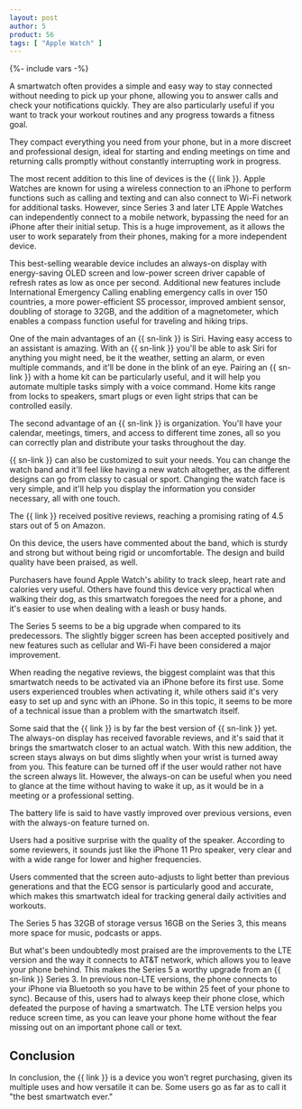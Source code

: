 ```yaml
---
layout: post
author: 5
product: 56
tags: [ "Apple Watch" ]
---
```


{%- include vars -%}

A smartwatch often provides a simple and easy way to stay connected without needing to pick up your phone, allowing you to answer calls and check your notifications quickly. They are also particularly useful if you want to track your workout routines and any progress towards a fitness goal.

They compact everything you need from your phone, but in a more discreet and professional design, ideal for starting and ending meetings on time and returning calls promptly without constantly interrupting work in progress.

The most recent addition to this line of devices is the {{ link }}. Apple Watches are known for using a wireless connection to an iPhone to perform functions such as calling and texting and can also connect to Wi-Fi network for additional tasks. However, since Series 3 and later LTE Apple Watches can independently connect to a mobile network, bypassing the need for an iPhone after their initial setup. This is a huge improvement, as it allows the user to work separately from their phones, making for a more independent device. 


This best-selling wearable device includes an always-on display with energy-saving OLED screen and low-power screen driver capable of refresh rates as low as once per second. Additional new features include International Emergency Calling enabling emergency calls in over 150 countries, a more power-efficient S5 processor, improved ambient sensor, doubling of storage to 32GB, and the addition of a magnetometer, which enables a compass function useful for traveling and hiking trips. 

One of the main advantages of an {{ sn-link }} is Siri. Having easy access to an assistant is amazing. With an {{ sn-link }} you'll be able to ask Siri for anything you might need, be it the weather, setting an alarm, or even multiple commands, and it'll be done in the blink of an eye. Pairing an {{ sn-link }} with a home kit can be particularly useful, and it will help you automate multiple tasks simply with a voice command. Home kits range from locks to speakers, smart plugs or even light strips that can be controlled easily. 

The second advantage of an {{ sn-link }} is organization. You'll have your calendar, meetings, timers, and access to different time zones, all so you can correctly plan and distribute your tasks throughout the day.

{{ sn-link }} can also be customized to suit your needs. You can change the watch band and it'll feel like having a new watch altogether, as the different designs can go from classy to casual or sport. Changing the watch face is very simple, and it'll help you display the information you consider necessary, all with one touch.

The {{ link }} received positive reviews, reaching a promising rating of 4.5 stars out of 5 on Amazon.

On this device, the users have commented about the band, which is sturdy and strong but without being rigid or uncomfortable. The design and build quality have been praised, as well. 

Purchasers have found Apple Watch's ability to track sleep, heart rate and calories very useful. Others have found this device very practical when walking their dog, as this smartwatch foregoes the need for a phone, and it's easier to use when dealing with a leash or busy hands.

The Series 5 seems to be a big upgrade when compared to its predecessors. The slightly bigger screen has been accepted positively and new features such as cellular and Wi-Fi have been considered a major improvement. 

When reading the negative reviews, the biggest complaint was that this smartwatch needs to be activated via an iPhone before its first use. Some users experienced troubles when activating it, while others said it's very easy to set up and sync with an iPhone. So in this topic, it seems to be more of a technical issue than a problem with the smartwatch itself.

Some said that the {{ link }} is by far the best version of {{ sn-link }} yet. The always-on display has received favorable reviews, and it's said that it brings the smartwatch closer to an actual watch. With this new addition, the screen stays always on but dims slightly when your wrist is turned away from you. 
This feature can be turned off if the user would rather not have the screen always lit. However, the always-on can be useful when you need to glance at the time without having to wake it up, as it would be in a meeting or a professional setting.

The battery life is said to have vastly improved over previous versions, even with the always-on feature turned on. 

Users had a positive surprise with the quality of the speaker. According to some reviewers, it sounds just like the iPhone 11 Pro speaker, very clear and with a wide range for lower and higher frequencies.

Users commented that the screen auto-adjusts to light better than previous generations and that the ECG sensor is particularly good and accurate, which makes this smartwatch ideal for tracking general daily activities and workouts.

The Series 5 has 32GB of storage versus 16GB on the Series 3, this means more space for music, podcasts or apps.

But what's been undoubtedly most praised are the improvements to the LTE version and the way it connects to AT&T network, which allows you to leave your phone behind. This makes the Series 5 a worthy upgrade from an {{ sn-link }} Series 3. In previous non-LTE versions, the phone connects to your iPhone via Bluetooth so you have to be within 25 feet of your phone to sync). Because of this, users had to always keep their phone close, which defeated the purpose of having a smartwatch. The LTE version helps you reduce screen time, as you can leave your phone home without the fear missing out on an important phone call or text. 
  

## Conclusion

In conclusion, the {{ link }} is a device you won’t regret purchasing, given its multiple uses and how versatile it can be. Some users go as far as to call it "the best smartwatch ever."
